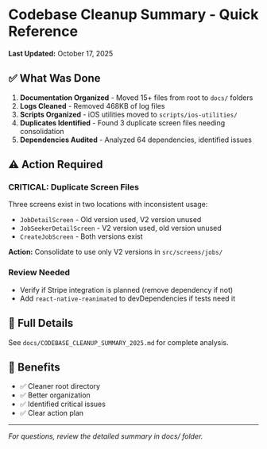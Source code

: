 # Codebase Cleanup Summary - Quick Reference

**Last Updated:** October 17, 2025

## ✅ What Was Done

1. **Documentation Organized** - Moved 15+ files from root to `docs/` folders
2. **Logs Cleaned** - Removed 468KB of log files
3. **Scripts Organized** - iOS utilities moved to `scripts/ios-utilities/`
4. **Duplicates Identified** - Found 3 duplicate screen files needing consolidation
5. **Dependencies Audited** - Analyzed 64 dependencies, identified issues

## ⚠️ Action Required

### CRITICAL: Duplicate Screen Files

Three screens exist in two locations with inconsistent usage:

- `JobDetailScreen` - Old version used, V2 version unused
- `JobSeekerDetailScreen` - V2 version used, old version unused
- `CreateJobScreen` - Both versions exist

**Action:** Consolidate to use only V2 versions in `src/screens/jobs/`

### Review Needed

- Verify if Stripe integration is planned (remove dependency if not)
- Add `react-native-reanimated` to devDependencies if tests need it

## 📖 Full Details

See `docs/CODEBASE_CLEANUP_SUMMARY_2025.md` for complete analysis.

## 🎯 Benefits

- ✅ Cleaner root directory
- ✅ Better organization
- ✅ Identified critical issues
- ✅ Clear action plan

---

_For questions, review the detailed summary in docs/ folder._

